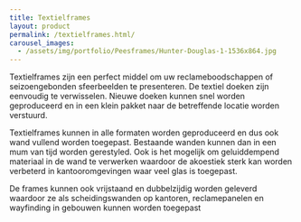 ```yaml
---
title: Textielframes
layout: product
permalink: /textielframes.html/
carousel_images:
  - /assets/img/portfolio/Peesframes/Hunter-Douglas-1-1536x864.jpg
---
```

Textielframes zijn een perfect middel om uw reclameboodschappen of seizoengebonden sfeerbeelden te presenteren. De textiel doeken zijn eenvoudig te verwisselen. Nieuwe doeken kunnen snel worden geproduceerd en in een klein pakket naar de betreffende locatie worden verstuurd.

Textielframes kunnen in alle formaten worden geproduceerd en dus ook wand vullend worden toegepast. Bestaande wanden kunnen dan in een mum van tijd worden gerestyled.  Ook is het mogelijk om geluiddempend materiaal in de wand te verwerken waardoor de akoestiek sterk kan worden verbeterd in kantooromgevingen waar veel glas is toegepast.

De frames kunnen ook vrijstaand en dubbelzijdig worden geleverd waardoor ze als scheidingswanden op kantoren, reclamepanelen en wayfinding in gebouwen kunnen worden toegepast

